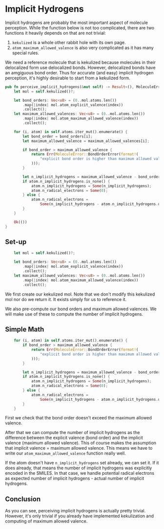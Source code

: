 # Implicit Hydrogens

Implicit hydrogens are probably the most important aspect of molecule perception. While the function below is not too complicated, there are two functions it heavily depends on that are not trivial:
1. `kekulized` is a whole other rabbit hole with its own page.
2. `atom_maximum_allowed_valence` is also very complicated as it has many special rules.

We need a reference molecule that is kekulized because molecules in their delocalized form use delocalized bonds. However, delocalized bonds have an amgiguous bond order. Thus for accurate (and easy) implicit hydrogen perception, it's highly desirable to start from a kekulized form.


```rust
pub fn perceive_implicit_hydrogens(&mut self) -> Result<(), MoleculeError> {
    let mol = self.kekulized()?;

    let bond_orders: Vec<u8> = (0..mol.atoms.len())
        .map(|index| mol.atom_explicit_valence(index))
        .collect();
    let maximum_allowed_valences: Vec<u8> = (0..mol.atoms.len())
        .map(|index| mol.atom_maximum_allowed_valence(index))
        .collect();

    for (i, atom) in self.atoms.iter_mut().enumerate() {
        let bond_order = bond_orders[i];
        let maximum_allowed_valence = maximum_allowed_valences[i];

        if bond_order > maximum_allowed_valence {
            return Err(MoleculeError::BondOrderError(format!(
                "explicit bond order is higher than maximum allowed valence for atom {i}"
            )));
        }

        let n_implicit_hydrogens = maximum_allowed_valence - bond_order;
        if atom.n_implicit_hydrogens.is_none() {
            atom.n_implicit_hydrogens = Some(n_implicit_hydrogens);
            atom.n_radical_electrons = Some(0);
        } else {
            atom.n_radical_electrons =
                Some(n_implicit_hydrogens - atom.n_implicit_hydrogens.unwrap());
        }
    }

    Ok(())
}
```

## Set-up
```rust
    let mol = self.kekulized()?;

    let bond_orders: Vec<u8> = (0..mol.atoms.len())
        .map(|index| mol.atom_explicit_valence(index))
        .collect();
    let maximum_allowed_valences: Vec<u8> = (0..mol.atoms.len())
        .map(|index| mol.atom_maximum_allowed_valence(index))
        .collect();
```

We first create our kekulized mol. Note that we don't modify this kekulized mol nor do we return it. It exists simply for us to reference it.

We also pre-compute our bond orders and maximum allowed valences. We will make use of these to compute the number of implicit hydrogens.

## Simple Math
```rust
    for (i, atom) in self.atoms.iter_mut().enumerate() {
        if bond_order > maximum_allowed_valence {
            return Err(MoleculeError::BondOrderError(format!(
                "explicit bond order is higher than maximum allowed valence for atom {i}"
            )));
        }

        let n_implicit_hydrogens = maximum_allowed_valence - bond_order;
        if atom.n_implicit_hydrogens.is_none() {
            atom.n_implicit_hydrogens = Some(n_implicit_hydrogens);
            atom.n_radical_electrons = Some(0);
        } else {
            atom.n_radical_electrons =
                Some(n_implicit_hydrogens - atom.n_implicit_hydrogens.unwrap());
        }
    }
```

First we check that the bond order doesn't exceed the maximum allowed valence.

After that we can compute the number of implicit hydrogens as the difference between the explicit valence (bond order) and the implicit valence (maximum allowed valence). This of course makes the assumption that implicit valence = maximum allowed valence. This means we have to write our `atom_maximum_allowed_valence` function really well.

If the atom doesn't have `n_implicit_hydrogens` set already, we can set it. If it does already, that means the number of implicit hydrogens was explicitly encoded in the SMILES. In that case, we handle potential radical electrons as expected number of implicit hydrogens - actual number of implicit hydrogens.

## Conclusion
As you can see, perceiving implicit hydrogens is actually pretty trivial. However, it's only trivial if you already have implemented kekulization and computing of maximum allowed valence.
